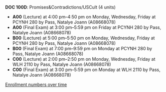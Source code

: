**DOC 100D**: Promises&Contradictions/USCult (4 units)

- **A00** (Lecture) at 4:00 pm–4:50 pm on Monday, Wednesday, Friday at PCYNH 280 by Pass, Natalye Joann (A08668078)
- **A00** (Final Exam) at 3:00 pm–5:59 pm on Friday at PCYNH 280 by Pass, Natalye Joann (A08668078)
- **B00** (Lecture) at 5:00 pm–5:50 pm on Monday, Wednesday, Friday at PCYNH 280 by Pass, Natalye Joann (A08668078)
- **B00** (Final Exam) at 7:00 pm–9:59 pm on Monday at PCYNH 280 by Pass, Natalye Joann (A08668078)
- **C00** (Lecture) at 2:00 pm–2:50 pm on Monday, Wednesday, Friday at WLH 2110 by Pass, Natalye Joann (A08668078)
- **C00** (Final Exam) at 3:00 pm–5:59 pm on Monday at WLH 2110 by Pass, Natalye Joann (A08668078)

[Enrollment numbers over time](./DOC100D.tsv)
